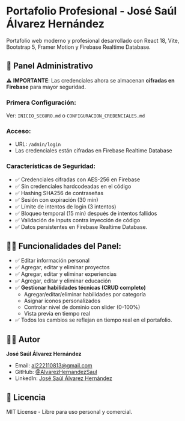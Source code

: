 # Portafolio Profesional - José Saúl Álvarez Hernández

Portafolio web moderno y profesional desarrollado con React 18, Vite, Bootstrap 5, Framer Motion y Firebase Realtime Database.

## 🔐 Panel Administrativo

⚠️ **IMPORTANTE**: Las credenciales ahora se almacenan **cifradas en Firebase** para mayor seguridad.

### Primera Configuración:
Ver: `INICIO_SEGURO.md` o `CONFIGURACION_CREDENCIALES.md`

### Acceso:
- URL: `/admin/login`
- Las credenciales están cifradas en Firebase Realtime Database

### Características de Seguridad:
- ✅ Credenciales cifradas con AES-256 en Firebase
- ✅ Sin credenciales hardcodeadas en el código
- ✅ Hashing SHA256 de contraseñas
- ✅ Sesión con expiración (30 min)
- ✅ Límite de intentos de login (3 intentos)
- ✅ Bloqueo temporal (15 min) después de intentos fallidos
- ✅ Validación de inputs contra inyección de código
- ✅ Datos persistentes en Firebase Realtime Database.

## 👨‍💻 Funcionalidades del Panel:

- ✅ Editar información personal
- ✅ Agregar, editar y eliminar proyectos
- ✅ Agregar, editar y eliminar experiencias
- ✅ Agregar, editar y eliminar educación
- ✅ **Gestionar habilidades técnicas (CRUD completo)**
  - Agregar/editar/eliminar habilidades por categoría
  - Asignar iconos personalizados
  - Controlar nivel de dominio con slider (0-100%)
  - Vista previa en tiempo real
- ✅ Todos los cambios se reflejan en tiempo real en el portafolio.

## 👨‍💻 Autor

**José Saúl Álvarez Hernández**
- Email: al222110813@gmail.com
- GitHub: [@AlvarezHernandezSaul](https://github.com/AlvarezHernandezSaul)
- LinkedIn: [José Saúl Álvarez Hernández](https://www.linkedin.com/in/josé-saúl-alvarez-hernández-390343214)

## 📄 Licencia

MIT License - Libre para uso personal y comercial.
